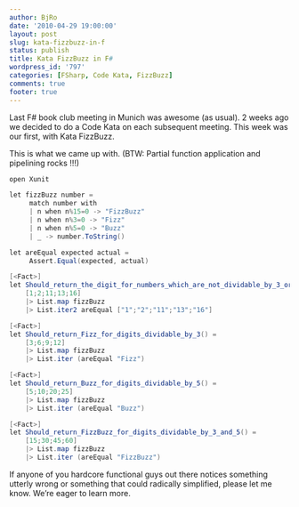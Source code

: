 ```yaml
---
author: BjRo
date: '2010-04-29 19:00:00'
layout: post
slug: kata-fizzbuzz-in-f
status: publish
title: Kata FizzBuzz in F#
wordpress_id: '797'
categories: [FSharp, Code Kata, FizzBuzz]
comments: true
footer: true
---
```


Last F# book club meeting in Munich was awesome (as usual). 2 weeks ago we decided to do a Code Kata on each subsequent meeting. This week was our first, with Kata FizzBuzz.
<!--more-->This is what we came up with. (BTW: Partial function application and pipelining rocks !!!)

``` csharp Kata FizzBuzz in F#
open Xunit  

let fizzBuzz number =      
     match number with     
     | n when n%15=0 -> "FizzBuzz"     
     | n when n%3=0 -> "Fizz"    
     | n when n%5=0 -> "Buzz"    
     | _ -> number.ToString()  

let areEqual expected actual =      
     Assert.Equal(expected, actual)  

[<Fact>] 
let Should_return_the_digit_for_numbers_which_are_not_dividable_by_3_or_5()  =  
    [1;2;11;13;16]     
    |> List.map fizzBuzz
    |> List.iter2 areEqual ["1";"2";"11";"13";"16"]  

[<Fact>] 
let Should_return_Fizz_for_digits_dividable_by_3() =      
    [3;6;9;12]     
    |> List.map fizzBuzz      
    |> List.iter (areEqual "Fizz")

[<Fact>] 
let Should_return_Buzz_for_digits_dividable_by_5() =      
    [5;10;20;25]     
    |> List.map fizzBuzz      
    |> List.iter (areEqual "Buzz")  

[<Fact>] 
let Should_return_FizzBuzz_for_digits_dividable_by_3_and_5() =      
    [15;30;45;60]     
    |> List.map fizzBuzz      
    |> List.iter (areEqual "FizzBuzz")  
```

If anyone of you hardcore functional guys out there notices something utterly wrong or something that could radically simplified, please let me know. 
We’re eager to learn more.

